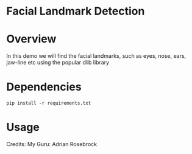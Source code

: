 # Facial Landmark Detection 

# Overview
In this demo we will find the facial landmarks, such as eyes, nose, ears, jaw-line etc using the popular dlib library

# Dependencies
```pip install -r requirements.txt```

# Usage



Credits: My Guru: Adrian Rosebrock 
